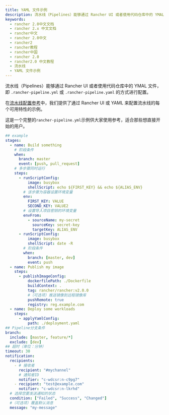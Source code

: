```yaml
---
title: YAML 文件示例
description: 流水线（Pipelines）能够通过 Rancher UI 或者使用代码仓库中的 YMAL 文件(即 `.rancher-pipeline.yml` 或 `.rancher-pipeline.yaml`)的方式进行配置。
keywords:
  - rancher 2.0中文文档
  - rancher 2.x 中文文档
  - rancher中文
  - rancher 2.0中文
  - rancher2
  - rancher教程
  - rancher中国
  - rancher 2.0
  - rancher2.0 中文教程
  - 流水线
  - YAML 文件示例
---
```


流水线（Pipelines）能够通过 Rancher UI 或者使用代码仓库中的 YMAL 文件，即 `.rancher-pipeline.yml` 或 `.rancher-pipeline.yaml` 的方式进行配置。

在[流水线配置参考](/docs/rancher2/pipelines/config/_index)中，我们提供了通过 Rancher UI 或 YAML 来配置流水线的每个可用特性的示例。

这是一个完整的`rancher-pipeline.yml`示例供大家使用参考，适合那些想直接开始的用户。

```yaml
## example
stages:
  - name: Build something
    # 阶段条件
    when:
      branch: master
      event: [push, pull_request]
    # 多步骤同时运行
    steps:
      - runScriptConfig:
          image: busybox
          shellScript: echo ${FIRST_KEY} && echo ${ALIAS_ENV}
        # 该步骤为容器设置环境变量
        env:
          FIRST_KEY: VALUE
          SECOND_KEY: VALUE2
        # 设置导入项目密钥的环境变量
        envFrom:
          - sourceName: my-secret
            sourceKey: secret-key
            targetKey: ALIAS_ENV
      - runScriptConfig:
          image: busybox
          shellScript: date -R
        # 阶段条件
        when:
          branch: [master, dev]
          event: push
  - name: Publish my image
    steps:
      - publishImageConfig:
          dockerfilePath: ./Dockerfile
          buildContext: .
          tag: rancher/rancher:v2.0.0
          #（可选项）推送镜像到远程镜像库
          pushRemote: true
          registry: reg.example.com
  - name: Deploy some workloads
    steps:
      - applyYamlConfig:
          path: ./deployment.yaml
## Pipeline分支条件
branch:
  include: [master, feature/*]
  exclude: [dev]
## 超时（单位：分钟）
timeout: 30
notification:
  recipients:
    - # 接收者
      recipient: "#mychannel"
      # 通知者ID
      notifier: "c-wdcsr:n-c9pg7"
    - recipient: "test@example.com"
      notifier: "c-wdcsr:n-lkrhd"
  # 选择您要发送通知的状态
  condition: ["Failed", "Success", "Changed"]
  #（可选项）覆盖默认消息
  message: "my-message"
```

